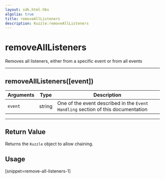 ```yaml
---
layout: sdk.html.hbs
algolia: true
title: removeAllListeners
description: Kuzzle:removeAllListeners
---
```

  

# removeAllListeners
Removes all listeners, either from a specific event or from all events

---

## removeAllListeners([event])

| Arguments | Type | Description |
|---------------|---------|----------------------------------------|
| ``event`` | string | One of the event described in the ``Event Handling`` section of this documentation |

---

## Return Value

Returns the `Kuzzle` object to allow chaining.

## Usage

[snippet=remove-all-listeners-1]
